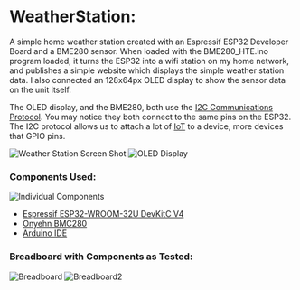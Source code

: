 # WeatherStation:
A simple home weather station created with an Espressif ESP32 Developer Board and a BME280 sensor. When loaded with the BME280_HTE.ino program loaded, it turns the ESP32 into a wifi station on my home network, and publishes a simple website which displays the simple weather station data. I also connected an 128x64px OLED display to show the sensor data on the unit itself.

The OLED display, and the BME280, both use the [I2C Communications Protocol](https://en.wikipedia.org/wiki/I%C2%B2C).  You may notice they both connect to the same pins on the ESP32.  The I2C protocol allows us to attach a lot of [IoT](https://en.wikipedia.org/wiki/Internet_of_things) to a device, more devices that GPIO pins.

![Weather Station Screen Shot](https://github.com/arcum-omni/WeatherStation/blob/master/Images/screenshot480.jpg)
![OLED Display](https://raw.githubusercontent.com/arcum-omni/WeatherStation/master/Images/oled480.jpg)

### Components Used:
![Individual Components](https://github.com/arcum-omni/WeatherStation/blob/master/Images/components480.jpg)
* [Espressif ESP32-WROOM-32U DevKitC V4](https://www.amazon.com/MELIFE-ESP32-DevKitC-Development-ESP32-WROOM-32U-Arduino/dp/B0811LGWY2/ref=sr_1_1?dchild=1&keywords=Espressif%2BESP32-WROOM-32U%2BDevKitC%2BV4&qid=1587513843&sr=8-1&th=1)
* [Onyehn BMC280](https://www.amazon.com/dp/B07KR24P6P?tag=duckduckgo-d-20&linkCode=osi&th=1&psc=1)
* [Arduino IDE](https://www.arduino.cc/en/Main/Software)

### Breadboard with Components as Tested:

![Breadboard](https://github.com/arcum-omni/WeatherStation/blob/master/Images/breadBoard480.jpg)
![Breadboard2](https://raw.githubusercontent.com/arcum-omni/WeatherStation/master/Images/breadBoard2-480.jpg)
